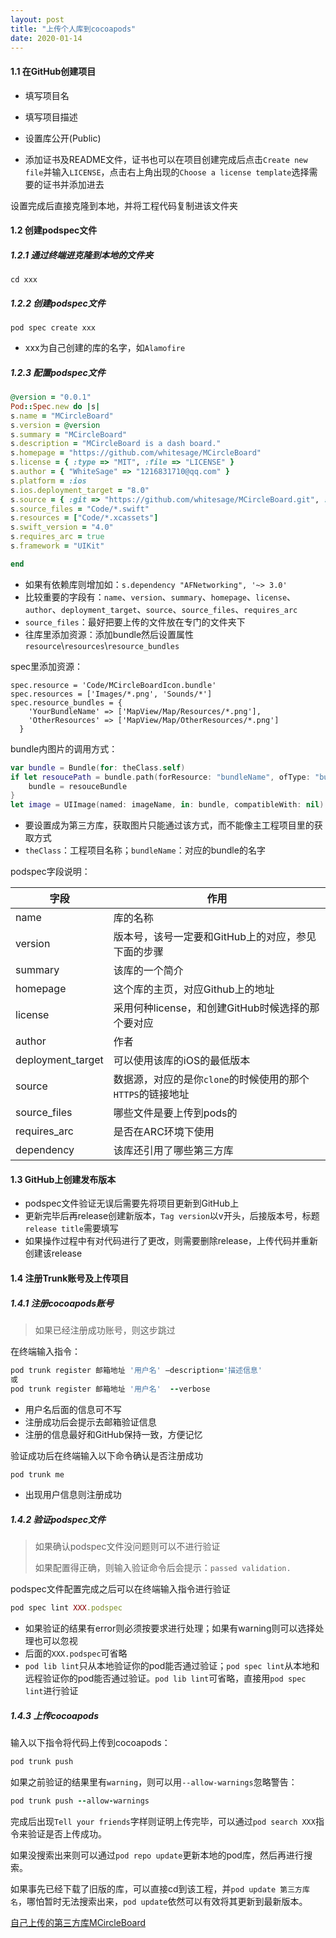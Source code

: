 ```yaml
---
layout: post
title: "上传个人库到cocoapods"
date: 2020-01-14
---
```


#### 1.1 在GitHub创建项目

- 填写项目名

- 填写项目描述
- 设置库公开(Public)
- 添加证书及README文件，证书也可以在项目创建完成后点击`Create new file`并输入`LICENSE`，点击右上角出现的`Choose a license template`选择需要的证书并添加进去

设置完成后直接克隆到本地，并将工程代码复制进该文件夹

#### 1.2 创建podspec文件

##### 1.2.1 通过终端进克隆到本地的文件夹

```
cd xxx
```

##### 1.2.2 创建podspec文件

```
pod spec create xxx
```

- xxx为自己创建的库的名字，如`Alamofire`

##### 1.2.3 配置podspec文件

```ruby
@version = "0.0.1"
Pod::Spec.new do |s|
s.name = "MCircleBoard"
s.version = @version
s.summary = "MCircleBoard"
s.description = "MCircleBoard is a dash board."
s.homepage = "https://github.com/whitesage/MCircleBoard"
s.license = { :type => "MIT", :file => "LICENSE" }
s.author = { "WhiteSage" => "1216831710@qq.com" }
s.platform = :ios
s.ios.deployment_target = "8.0"
s.source = { :git => "https://github.com/whitesage/MCircleBoard.git", :tag => "v#{s.version}" }
s.source_files = "Code/*.swift"
s.resources = ["Code/*.xcassets"]
s.swift_version = "4.0"
s.requires_arc = true
s.framework = "UIKit"

end
```

- 如果有依赖库则增加如：`s.dependency "AFNetworking", '~> 3.0'`
- 比较重要的字段有：`name`、`version`、`summary`、`homepage`、`license`、`author`、`deployment_target`、`source`、`source_files`、`requires_arc`
- `source_files`：最好把要上传的文件放在专门的文件夹下
- 往库里添加资源：添加bundle然后设置属性`resource`\\`resources`\\`resource_bundles`



spec里添加资源：

```
spec.resource = 'Code/MCircleBoardIcon.bundle'
spec.resources = ['Images/*.png', 'Sounds/*']
spec.resource_bundles = {
    'YourBundleName' => ['MapView/Map/Resources/*.png'],
    'OtherResources' => ['MapView/Map/OtherResources/*.png']
  }
```

bundle内图片的调用方式：

```swift
var bundle = Bundle(for: theClass.self)
if let resoucePath = bundle.path(forResource: "bundleName", ofType: "bundle"), let resouceBundle = Bundle(path: resoucePath) {
    bundle = resouceBundle
}
let image = UIImage(named: imageName, in: bundle, compatibleWith: nil) ?? UIImage()
```

- 要设置成为第三方库，获取图片只能通过该方式，而不能像主工程项目里的获取方式
- `theClass`：工程项目名称；`bundleName`：对应的bundle的名字



podspec字段说明：

| 字段              | 作用                                                       |
| ----------------- | ---------------------------------------------------------- |
| name              | 库的名称                                                   |
| version           | 版本号，该号一定要和GitHub上的对应，参见下面的步骤         |
| summary           | 该库的一个简介                                             |
| homepage          | 这个库的主页，对应Github上的地址                           |
| license           | 采用何种license，和创建GitHub时候选择的那个要对应          |
| author            | 作者                                                       |
| deployment_target | 可以使用该库的iOS的最低版本                                |
| source            | 数据源，对应的是你`clone`的时候使用的那个`HTTPS`的链接地址 |
| source_files      | 哪些文件是要上传到pods的                                   |
| requires_arc      | 是否在ARC环境下使用                                        |
| dependency        | 该库还引用了哪些第三方库                                   |



#### 1.3 GitHub上创建发布版本

- podspec文件验证无误后需要先将项目更新到GitHub上
- 更新完毕后再release创建新版本，`Tag version`以v开头，后接版本号，标题`release title`需要填写
- 如果操作过程中有对代码进行了更改，则需要删除release，上传代码并重新创建该release



#### 1.4 注册Trunk账号及上传项目

##### 1.4.1 注册cocoapods账号

> 如果已经注册成功账号，则这步跳过

在终端输入指令：

```ruby
pod trunk register 邮箱地址 '用户名' —description='描述信息'
或
pod trunk register 邮箱地址 '用户名'  --verbose
```

- 用户名后面的信息可不写
- 注册成功后会提示去邮箱验证信息
- 注册的信息最好和GitHub保持一致，方便记忆



验证成功后在终端输入以下命令确认是否注册成功

```ruby
pod trunk me
```

- 出现用户信息则注册成功



##### 1.4.2 验证podspec文件

>  如果确认podspec文件没问题则可以不进行验证
>
>  如果配置得正确，则输入验证命令后会提示：`passed validation.`

podspec文件配置完成之后可以在终端输入指令进行验证

```ruby
pod spec lint XXX.podspec
```

- 如果验证的结果有error则必须按要求进行处理；如果有warning则可以选择处理也可以忽视
- 后面的`XXX.podspec`可省略
- `pod lib lint`只从本地验证你的pod能否通过验证；`pod spec lint`从本地和远程验证你的pod能否通过验证。`pod lib lint`可省略，直接用`pod spec lint`进行验证



##### 1.4.3 上传cocoapods

输入以下指令将代码上传到cocoapods：

```ruby
pod trunk push
```

如果之前验证的结果里有`warning`，则可以用`--allow-warnings`忽略警告：

```ruby
pod trunk push --allow-warnings
```



完成后出现`Tell your friends`字样则证明上传完毕，可以通过`pod search XXX`指令来验证是否上传成功。

如果没搜索出来则可以通过`pod repo update`更新本地的pod库，然后再进行搜索。

如果事先已经下载了旧版的库，可以直接cd到该工程，并`pod update 第三方库名`，哪怕暂时无法搜索出来，`pod update`依然可以有效将其更新到最新版本。

[自己上传的第三方库MCircleBoard](https://github.com/whitesage/MCircleBoard)
